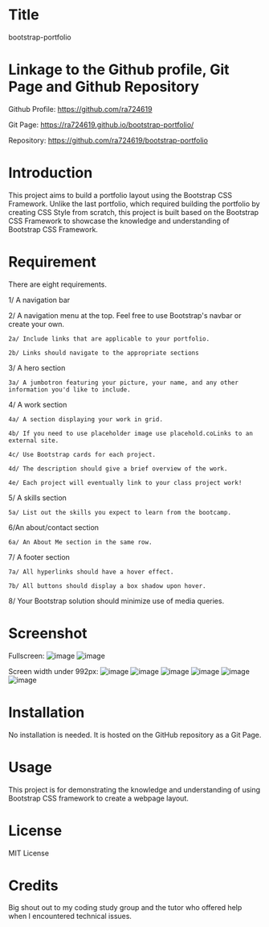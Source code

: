 # Title 

bootstrap-portfolio

# Linkage to the Github profile, Git Page and Github Repository

Github Profile: https://github.com/ra724619

Git Page: https://ra724619.github.io/bootstrap-portfolio/

Repository: https://github.com/ra724619/bootstrap-portfolio

# Introduction

This project aims to build a portfolio layout using the Bootstrap CSS Framework. Unlike the last portfolio, which required building the portfolio by creating CSS Style from scratch, this project is built based on the Bootstrap CSS Framework to showcase the knowledge and understanding of Bootstrap CSS Framework.

# Requirement
There are eight requirements.

1/ A navigation bar

2/ A navigation menu at the top. Feel free to use Bootstrap's navbar or create your own.

    2a/ Include links that are applicable to your portfolio.

    2b/ Links should navigate to the appropriate sections

3/ A hero section

    3a/ A jumbotron featuring your picture, your name, and any other information you'd like to include.

4/ A work section

    4a/ A section displaying your work in grid.

    4b/ If you need to use placeholder image use placehold.coLinks to an external site.

    4c/ Use Bootstrap cards for each project.

    4d/ The description should give a brief overview of the work.

    4e/ Each project will eventually link to your class project work!

5/ A skills section

    5a/ List out the skills you expect to learn from the bootcamp.

6/An about/contact section

    6a/ An About Me section in the same row.

7/ A footer section

    7a/ All hyperlinks should have a hover effect.

    7b/ All buttons should display a box shadow upon hover.

8/ Your Bootstrap solution should minimize use of media queries.

# Screenshot

Fullscreen:
![image](https://user-images.githubusercontent.com/117188356/207307957-141d0810-d75e-4a83-8344-84565b55c091.png)
![image](https://user-images.githubusercontent.com/117188356/207308012-67038468-654e-4f44-b8b5-643760ffc5bf.png)

Screen width under 992px:
![image](https://user-images.githubusercontent.com/117188356/207308583-6a2cb727-6f4a-4ec0-89d5-ad84accc52cd.png)
![image](https://user-images.githubusercontent.com/117188356/207308628-d37cacd6-91f3-4c19-9f75-7e674df4f534.png)
![image](https://user-images.githubusercontent.com/117188356/207308667-fef6d974-70c6-4072-b4f4-dca6418d6dc3.png)
![image](https://user-images.githubusercontent.com/117188356/207308709-0297bb8c-fd3a-46ce-8273-1377773a69c9.png)
![image](https://user-images.githubusercontent.com/117188356/207308761-07a5ebda-af90-46f6-870a-38969ab4bb6f.png)
![image](https://user-images.githubusercontent.com/117188356/207310626-8591e74b-6fbe-44d9-8326-65e587fa0cdd.png)

# Installation

No installation is needed. It is hosted on the GitHub repository as a Git Page.

# Usage

This project is for demonstrating the knowledge and understanding of using Bootstrap CSS framework to create a webpage layout.

# License

MIT License

# Credits

Big shout out to my coding study group and the tutor who offered help when I encountered technical issues.

